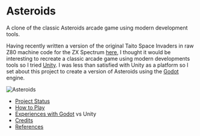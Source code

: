 # Asteroids

A clone of the classic Asteroids arcade game using modern development tools.

Having recently written a version of the original Taito Space Invaders in raw Z80 machine code for the ZX Spectrum [here](https://github.com/skagra/space-invaders), 
I thought it would be interesting to recreate a classic arcade game using modern developments tools so I tried [Unity](https://unity.com/). I was less than satisfied with
Unity as a platform so I set about this project to create a version of Asteroids using the [Godot](https://godotengine.org/) engine.

![Asteroids](docs/Animation.gif)

* [Project Status](docs/status.md)
* [How to Play](docs/controls.md)
* [Experiences with Godot](docs/gadot.md) vs Unity 
* [Credits](docs/credits.md)
* [References](docs/references.md)